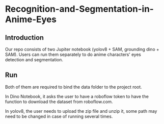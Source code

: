 # Recognition-and-Segmentation-in-Anime-Eyes

## Introduction
Our repo consists of two Jupiter notebook (yolov8 + SAM, grounding dino + SAM). Users can run them separately to do anime characters' eyes detection and segmentation.

## Run 
Both of them are required to bind the data folder to the project root. 

In Dino Notebook, it asks the user to have a roboflow token to have the function to download the dataset from roboflow.com. 

In yolov8, the user needs to upload the zip file and unzip it, some path may need to be changed in case of running several times.
